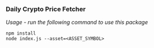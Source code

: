 ### Daily Crypto Price Fetcher

*Usage - run the following command to use this package*
```
npm install
node index.js --asset=<ASSET_SYMBOL>
```
